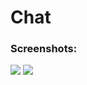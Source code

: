 # Chat

### Screenshots:
<img src="https://user-images.githubusercontent.com/53357476/64782406-c7b21880-d56d-11e9-8d83-e1bf62ed5a6f.png"> <img src="https://user-images.githubusercontent.com/53357476/64782560-24153800-d56e-11e9-9080-328f94d76dc4.png">

